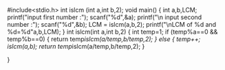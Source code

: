 #include<stdio.h>
int islcm (int a,int b,2);
void main()
{
	int a,b,LCM;
    printf("input first number :");
    scanf("%d",&a);
    printf("\n input second number :");
    scanf("%d",&b);
    LCM = islcm(a,b,2);
    printf("\nLCM of %d and %d=%d"a,b,LCM);
}
int islcm(int a,int b,2)
{
	int temp=1;
	if (temp%a==0 && temp%b==0)
	{
		return temp*islcm(a/temp,b/temp,2);
	}
	else
	{
		temp++;
		islcm(a,b);
		return temp*islcm(a/temp,b/temp,2);
	}
	
}
